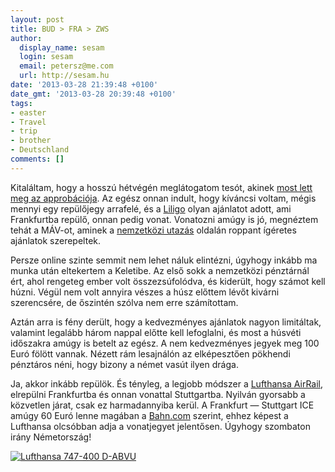 ```yaml
---
layout: post
title: BUD > FRA > ZWS
author:
  display_name: sesam
  login: sesam
  email: petersz@me.com
  url: http://sesam.hu
date: '2013-03-28 21:39:48 +0100'
date_gmt: '2013-03-28 20:39:48 +0100'
tags:
- easter
- Travel
- trip
- brother
- Deutschland
comments: []
---
```


Kitaláltam, hogy a hosszú hétvégén meglátogatom tesót, akinek [most lett meg az approbációja](http://skiwraith.blogspot.hu/2013/03/approbation_28.html). Az egész onnan indult, hogy kíváncsi voltam, mégis mennyi egy repülőjegy arrafelé, és a [Liligo](http://www.liligo.hu) olyan ajánlatot adott, ami Frankfurtba repülő, onnan pedig vonat. Vonatozni amúgy is jó, megnéztem tehát a MÁV-ot, aminek a [nemzetközi utazás](http://www.elvira.hu/utazas/nemzetkozi/nemzetkozi_index.php) oldalán roppant ígéretes ajánlatok szerepeltek.

Persze online szinte semmit nem lehet náluk elintézni, úgyhogy inkább ma munka után eltekertem a Keletibe. Az első sokk a nemzetközi pénztárnál ért, ahol rengeteg ember volt összezsúfolódva, és kiderült, hogy számot kell húzni. Végül nem volt annyira vészes a húsz előttem lévőt kivárni szerencsére, de őszintén szólva nem erre számítottam.

Aztán arra is fény derült, hogy a kedvezményes ajánlatok nagyon limitáltak, valamint legalább három nappal előtte kell lefoglalni, és most a húsvéti időszakra amúgy is betelt az egész. A nem kedvezményes jegyek meg 100 Euró fölött vannak. Nézett rám lesajnálón az elképesztően pökhendi pénztáros néni, hogy bizony a német vasút ilyen drága.

Ja, akkor inkább repülök. És tényleg, a legjobb módszer a [Lufthansa AirRail](http://www.lufthansa.com/us/en/AIRail-just-like-flying), elrepülni Frankfurtba és onnan vonattal Stuttgartba. Nyilván gyorsabb a közvetlen járat, csak ez harmadannyiba kerül. A Frankfurt — Stuttgart ICE amúgy 60 Euró lenne magában a [Bahn.com](http://www.bahn.com/i/view/overseas/en/index.shtml) szerint, ehhez képest a Lufthansa olcsóbban adja a vonatjegyet jelentősen. Úgyhogy szombaton irány Németország!

[![Lufthansa 747-400 D-ABVU](http://farm1.staticflickr.com/34/117954461_98827c1b0c_z.jpg?zz=1)](http://www.flickr.com/photos/caribb/117954461 "Lufthansa 747-400 D-ABVU by caribb, on Flickr")
